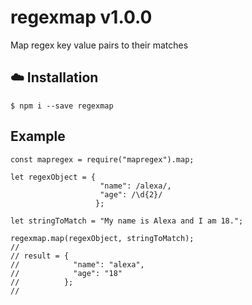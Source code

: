# regexmap v1.0.0

Map regex key value pairs to their matches

## :cloud: Installation

```
$ npm i --save regexmap
```

## Example

```
const mapregex = require("mapregex").map;

let regexObject = {
                    "name": /alexa/, 
                    "age": /\d{2}/ 
                   };

let stringToMatch = "My name is Alexa and I am 18.";

regexmap.map(regexObject, stringToMatch);
//
// result = {
//            "name": "alexa", 
//            "age": "18" 
//          };
//
```